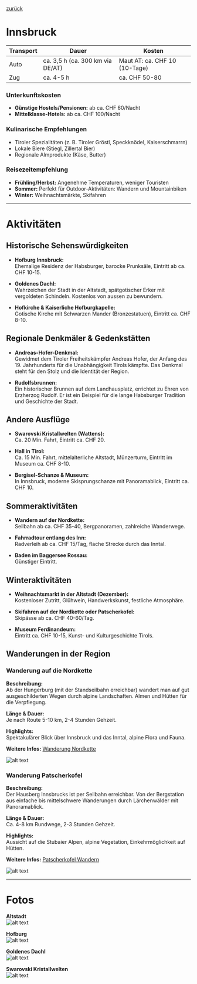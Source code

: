 [zurück](../AT.md)

# Innsbruck

| Transport | Dauer | Kosten |
|-----------|--------|---------|
| Auto      | ca. 3,5 h (ca. 300 km via DE/AT) | Maut AT: ca. CHF 10 (10-Tage) |
| Zug       | ca. 4-5 h | ca. CHF 50-80 |

### Unterkunftskosten
- **Günstige Hostels/Pensionen:** ab ca. CHF 60/Nacht  
- **Mittelklasse-Hotels:** ab ca. CHF 100/Nacht

### Kulinarische Empfehlungen
- Tiroler Spezialitäten (z. B. Tiroler Gröstl, Speckknödel, Kaiserschmarrn)  
- Lokale Biere (Stiegl, Zillertal Bier)  
- Regionale Almprodukte (Käse, Butter)

### Reisezeitempfehlung
- **Frühling/Herbst:** Angenehme Temperaturen, weniger Touristen  
- **Sommer:** Perfekt für Outdoor-Aktivitäten: Wandern und Mountainbiken  
- **Winter:** Weihnachtsmärkte, Skifahren

---

# Aktivitäten

## Historische Sehenswürdigkeiten
- **Hofburg Innsbruck:**  
  Ehemalige Residenz der Habsburger, barocke Prunksäle, Eintritt ab ca. CHF 10-15.
  
- **Goldenes Dachl:**  
  Wahrzeichen der Stadt in der Altstadt, spätgotischer Erker mit vergoldeten Schindeln. Kostenlos von aussen zu bewundern.
  
- **Hofkirche & Kaiserliche Hofburgkapelle:**  
  Gotische Kirche mit Schwarzen Mander (Bronzestatuen), Eintritt ca. CHF 8-10.

## Regionale Denkmäler & Gedenkstätten
- **Andreas-Hofer-Denkmal:**  
  Gewidmet dem Tiroler Freiheitskämpfer Andreas Hofer, der Anfang des 19. Jahrhunderts für die Unabhängigkeit Tirols kämpfte. Das Denkmal steht für den Stolz und die Identität der Region.

- **Rudolfsbrunnen:**  
  Ein historischer Brunnen auf dem Landhausplatz, errichtet zu Ehren von Erzherzog Rudolf. Er ist ein Beispiel für die lange Habsburger Tradition und Geschichte der Stadt.

## Andere Ausflüge
- **Swarovski Kristallwelten (Wattens):**  
  Ca. 20 Min. Fahrt, Eintritt ca. CHF 20.
  
- **Hall in Tirol:**  
  Ca. 15 Min. Fahrt, mittelalterliche Altstadt, Münzerturm, Eintritt im Museum ca. CHF 8-10.
  
- **Bergisel-Schanze & Museum:**  
  In Innsbruck, moderne Skisprungschanze mit Panoramablick, Eintritt ca. CHF 10.

## Sommeraktivitäten
- **Wandern auf der Nordkette:**  
  Seilbahn ab ca. CHF 35-40, Bergpanoramen, zahlreiche Wanderwege.
  
- **Fahrradtour entlang des Inn:**  
  Radverleih ab ca. CHF 15/Tag, flache Strecke durch das Inntal.
  
- **Baden im Baggersee Rossau:**  
  Günstiger Eintritt.

## Winteraktivitäten
- **Weihnachtsmarkt in der Altstadt (Dezember):**  
  Kostenloser Zutritt, Glühwein, Handwerkskunst, festliche Atmosphäre.
  
- **Skifahren auf der Nordkette oder Patscherkofel:**  
  Skipässe ab ca. CHF 40-60/Tag.
  
- **Museum Ferdinandeum:**  
  Eintritt ca. CHF 10-15, Kunst- und Kulturgeschichte Tirols.

## Wanderungen in der Region

### Wanderung auf die Nordkette
**Beschreibung:**  
Ab der Hungerburg (mit der Standseilbahn erreichbar) wandert man auf gut ausgeschilderten Wegen durch alpine Landschaften. Almen und Hütten für die Verpflegung.

**Länge & Dauer:**  
Je nach Route 5-10 km, 2-4 Stunden Gehzeit.

**Highlights:**  
Spektakulärer Blick über Innsbruck und das Inntal, alpine Flora und Fauna.

**Weitere Infos:** [Wanderung Nordkette](https://www.innsbruck.info)

![alt text](image.png)

### Wanderung Patscherkofel
**Beschreibung:**  
Der Hausberg Innsbrucks ist per Seilbahn erreichbar. Von der Bergstation aus einfache bis mittelschwere Wanderungen durch Lärchenwälder mit Panoramablick.

**Länge & Dauer:**  
Ca. 4-8 km Rundwege, 2-3 Stunden Gehzeit.

**Highlights:**  
Aussicht auf die Stubaier Alpen, alpine Vegetation, Einkehrmöglichkeit auf Hütten.

**Weitere Infos:** [Patscherkofel Wandern](https://www.innsbruck.info)

![alt text](image-1.png)

---

# Fotos
**Altstadt**  
![alt text](Innsbruck-winter-by-innsbruck-tourismus.avif)

**Hofburg**  
![alt text](B_673_1337929733.jpg)

**Goldenes Dachl**  
![alt text](w_oesterreich_tirol_innsbruck_goldenes-dachl-pixabay_alfredhofmeister-jpg.jpeg)

**Swarovski Kristallwelten**  
![alt text](Gallery_3.jpg)

